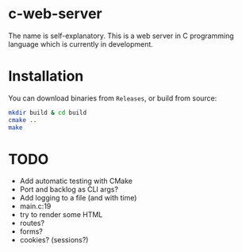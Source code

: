 # c-web-server
The name is self-explanatory. This is a web server in C programming language which is currently in development.

# Installation

You can download binaries from `Releases`, or build from source:

```bash
mkdir build & cd build
cmake ..
make
```

# TODO
- Add automatic testing with CMake
- Port and backlog as CLI args?
- Add logging to a file (and with time)
- main.c:19
- try to render some HTML
- routes?
- forms?
- cookies? (sessions?)